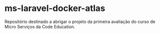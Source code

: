 # ms-laravel-docker-atlas
Repositório destinado a abrigar o projeto da primeira avaliação do curso de Micro Serviços da Code Education.
